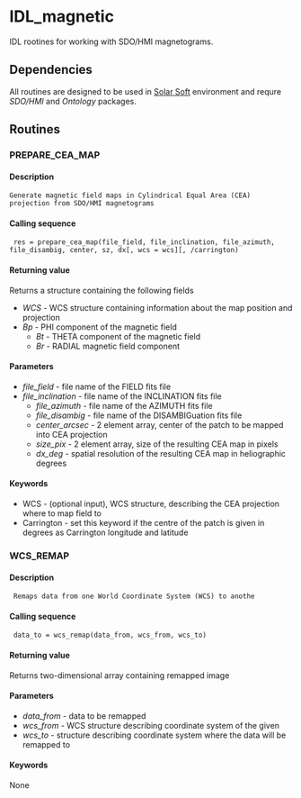 # IDL_magnetic

IDL rootines for working with SDO/HMI magnetograms.

## Dependencies
All routines are designed to be used in [Solar Soft](http://www.lmsal.com/solarsoft/sswdoc/sswdoc_jtop.html) environment and requre _SDO/HMI_ and _Ontology_ packages.

## Routines

### PREPARE_CEA_MAP
#### Description
    Generate magnetic field maps in Cylindrical Equal Area (CEA) projection from SDO/HMI magnetograms

#### Calling sequence

```idl
 res = prepare_cea_map(file_field, file_inclination, file_azimuth, file_disambig, center, sz, dx[, wcs = wcs][, /carrington)
```
#### Returning value
Returns a structure containing the following fields
* *WCS* - WCS structure containing information about the map position and projection
* *Bp* - PHI component of the magnetic field
    * *Bt* - THETA component of the magnetic field
    * *Br* - RADIAL magnetic field component

#### Parameters
*   *file_field* - file name of the FIELD fits file
*   *file_inclination* - file name of the INCLINATION fits file
     *   *file_azimuth* - file name of the AZIMUTH fits file
     *   *file_disambig* - file name of the DISAMBIGuation fits file
     *   *center_arcsec* - 2 element array, center of the patch to be mapped into CEA projection
     *   *size_pix* - 2 element array, size of the resulting CEA map in pixels
     *   *dx_deg* - spatial resolution of the resulting CEA map in heliographic degrees


#### Keywords

- WCS - (optional input), WCS structure, describing the CEA projection where to map field to
- Carrington - set this keyword if the centre of the patch is given in degrees as Carrington longitude and latitude

### WCS_REMAP

#### Description

```
 Remaps data from one World Coordinate System (WCS) to anothe
```

#### Calling sequence

```idl
 data_to = wcs_remap(data_from, wcs_from, wcs_to)
```

#### Returning value

Returns two-dimensional array containing remapped image

#### Parameters

- *data_from* - data to be remapped
- *wcs_from* - WCS structure describing coordinate system of the given
- *wcs_to* - structure describing coordinate system where the data will be remapped to

#### Keywords

None
